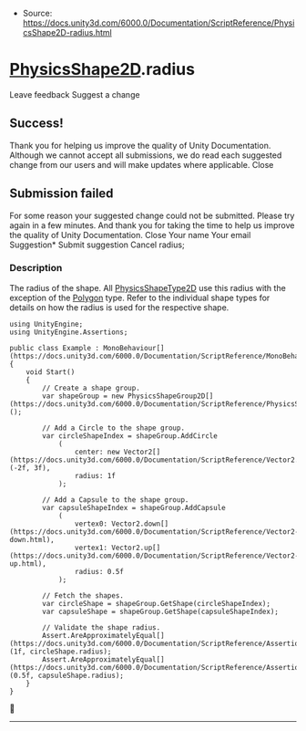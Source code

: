 * Source: https://docs.unity3d.com/6000.0/Documentation/ScriptReference/PhysicsShape2D-radius.html

#  [PhysicsShape2D](https://docs.unity3d.com/6000.0/Documentation/ScriptReference/PhysicsShape2D.html).radius
Leave feedback
Suggest a change
## Success!
Thank you for helping us improve the quality of Unity Documentation. Although we cannot accept all submissions, we do read each suggested change from our users and will make updates where applicable.
Close
## Submission failed
For some reason your suggested change could not be submitted. Please <a>try again</a> in a few minutes. And thank you for taking the time to help us improve the quality of Unity Documentation.
Close
Your name Your email Suggestion* Submit suggestion
Cancel
radius; 
### Description
The radius of the shape.
All [PhysicsShapeType2D](https://docs.unity3d.com/6000.0/Documentation/ScriptReference/PhysicsShapeType2D.html) use this radius with the exception of the [Polygon](https://docs.unity3d.com/6000.0/Documentation/ScriptReference/PhysicsShapeType2D.Polygon.html) type. Refer to the individual shape types for details on how the radius is used for the respective shape.
```
using UnityEngine;
using UnityEngine.Assertions;  
  
public class Example : MonoBehaviour[](https://docs.unity3d.com/6000.0/Documentation/ScriptReference/MonoBehaviour.html)
{
    void Start()
    {
        // Create a shape group.
        var shapeGroup = new PhysicsShapeGroup2D[](https://docs.unity3d.com/6000.0/Documentation/ScriptReference/PhysicsShapeGroup2D.html)();  
  
        // Add a Circle to the shape group.
        var circleShapeIndex = shapeGroup.AddCircle
            (
                center: new Vector2[](https://docs.unity3d.com/6000.0/Documentation/ScriptReference/Vector2.html)(-2f, 3f),
                radius: 1f
            );  
  
        // Add a Capsule to the shape group.
        var capsuleShapeIndex = shapeGroup.AddCapsule
            (
                vertex0: Vector2.down[](https://docs.unity3d.com/6000.0/Documentation/ScriptReference/Vector2-down.html),
                vertex1: Vector2.up[](https://docs.unity3d.com/6000.0/Documentation/ScriptReference/Vector2-up.html),
                radius: 0.5f
            );  
  
        // Fetch the shapes.
        var circleShape = shapeGroup.GetShape(circleShapeIndex);
        var capsuleShape = shapeGroup.GetShape(capsuleShapeIndex);  
  
        // Validate the shape radius.
        Assert.AreApproximatelyEqual[](https://docs.unity3d.com/6000.0/Documentation/ScriptReference/Assertions.Assert.AreApproximatelyEqual.html)(1f, circleShape.radius);
        Assert.AreApproximatelyEqual[](https://docs.unity3d.com/6000.0/Documentation/ScriptReference/Assertions.Assert.AreApproximatelyEqual.html)(0.5f, capsuleShape.radius);
    }
}

```

* * *
